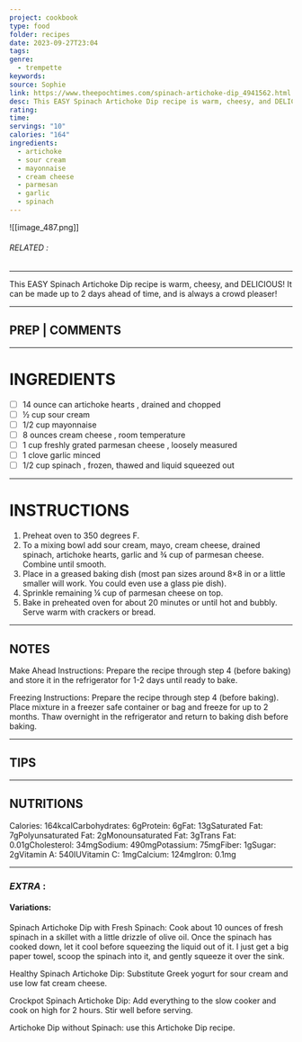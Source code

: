 ```yaml
---
project: cookbook
type: food
folder: recipes
date: 2023-09-27T23:04
tags: 
genre:
  - trempette
keywords: 
source: Sophie
link: https://www.theepochtimes.com/spinach-artichoke-dip_4941562.html
desc: This EASY Spinach Artichoke Dip recipe is warm, cheesy, and DELICIOUS! It can be made up to 2 days ahead of time, and is always a crowd pleaser!
rating: 
time: 
servings: "10"
calories: "164"
ingredients:
  - artichoke
  - sour cream
  - mayonnaise
  - cream cheese
  - parmesan
  - garlic
  - spinach
---
```


![[image_487.png]]
###### *RELATED* : 
---
This EASY Spinach Artichoke Dip recipe is warm, cheesy, and DELICIOUS! It can be made up to 2 days ahead of time, and is always a crowd pleaser!


---
## PREP | COMMENTS



---
# INGREDIENTS

- [ ] 14 ounce can artichoke hearts , drained and chopped
- [ ] ½ cup sour cream
- [ ] 1/2 cup mayonnaise
- [ ] 8 ounces cream cheese , room temperature
- [ ] 1 cup freshly grated parmesan cheese , loosely measured
- [ ] 1 clove garlic minced
- [ ] 1/2 cup spinach , frozen, thawed and liquid squeezed out

---
# INSTRUCTIONS

1. Preheat oven to 350 degrees F.
2. To a mixing bowl add sour cream, mayo, cream cheese, drained spinach, artichoke hearts, garlic and ¾ cup of parmesan cheese. Combine until smooth.
3. Place in a greased baking dish (most pan sizes around 8×8 in or a little smaller will work. You could even use a glass pie dish).
4. Sprinkle remaining ¼ cup of parmesan cheese on top.
5. Bake in preheated oven for about 20 minutes or until hot and bubbly. Serve warm with crackers or bread.

---
## NOTES

Make Ahead Instructions: Prepare the recipe through step 4 (before baking) and store it in the refrigerator for 1-2 days until ready to bake.
  
Freezing Instructions: Prepare the recipe through step 4 (before baking). Place mixture in a freezer safe container or bag and freeze for up to 2 months. Thaw overnight in the refrigerator and return to baking dish before baking.

---
## TIPS



---
## NUTRITIONS

Calories: 164kcalCarbohydrates: 6gProtein: 6gFat: 13gSaturated Fat: 7gPolyunsaturated Fat: 2gMonounsaturated Fat: 3gTrans Fat: 0.01gCholesterol: 34mgSodium: 490mgPotassium: 75mgFiber: 1gSugar: 2gVitamin A: 540IUVitamin C: 1mgCalcium: 124mgIron: 0.1mg

---
### *EXTRA* :


#### **Variations:**

Spinach Artichoke Dip with Fresh Spinach: Cook about 10 ounces of fresh spinach in a skillet with a little drizzle of olive oil. Once the spinach has cooked down, let it cool before squeezing the liquid out of it. I just get a big paper towel, scoop the spinach into it, and gently squeeze it over the sink.

Healthy Spinach Artichoke Dip: Substitute Greek yogurt for sour cream and use low fat cream cheese.

Crockpot Spinach Artichoke Dip: Add everything to the slow cooker and cook on high for 2 hours. Stir well before serving.  

Artichoke Dip without Spinach: use this Artichoke Dip recipe.
